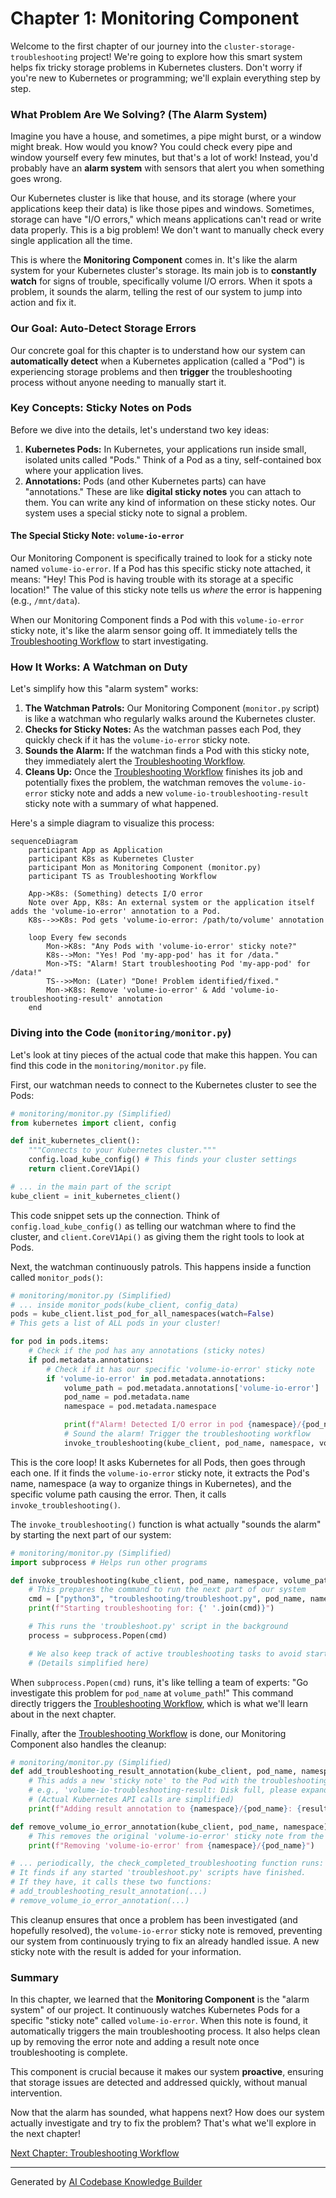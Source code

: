 # Chapter 1: Monitoring Component

Welcome to the first chapter of our journey into the `cluster-storage-troubleshooting` project! We're going to explore how this smart system helps fix tricky storage problems in Kubernetes clusters. Don't worry if you're new to Kubernetes or programming; we'll explain everything step by step.

### What Problem Are We Solving? (The Alarm System)

Imagine you have a house, and sometimes, a pipe might burst, or a window might break. How would you know? You could check every pipe and window yourself every few minutes, but that's a lot of work! Instead, you'd probably have an **alarm system** with sensors that alert you when something goes wrong.

Our Kubernetes cluster is like that house, and its storage (where your applications keep their data) is like those pipes and windows. Sometimes, storage can have "I/O errors," which means applications can't read or write data properly. This is a big problem! We don't want to manually check every single application all the time.

This is where the **Monitoring Component** comes in. It's like the alarm system for your Kubernetes cluster's storage. Its main job is to **constantly watch** for signs of trouble, specifically volume I/O errors. When it spots a problem, it sounds the alarm, telling the rest of our system to jump into action and fix it.

### Our Goal: Auto-Detect Storage Errors

Our concrete goal for this chapter is to understand how our system can **automatically detect** when a Kubernetes application (called a "Pod") is experiencing storage problems and then **trigger** the troubleshooting process without anyone needing to manually start it.

### Key Concepts: Sticky Notes on Pods

Before we dive into the details, let's understand two key ideas:

1.  **Kubernetes Pods:** In Kubernetes, your applications run inside small, isolated units called "Pods." Think of a Pod as a tiny, self-contained box where your application lives.
2.  **Annotations:** Pods (and other Kubernetes parts) can have "annotations." These are like **digital sticky notes** you can attach to them. You can write any kind of information on these sticky notes. Our system uses a special sticky note to signal a problem.

#### The Special Sticky Note: `volume-io-error`

Our Monitoring Component is specifically trained to look for a sticky note named `volume-io-error`. If a Pod has this specific sticky note attached, it means: "Hey! This Pod is having trouble with its storage at a specific location!" The value of this sticky note tells us *where* the error is happening (e.g., `/mnt/data`).

When our Monitoring Component finds a Pod with this `volume-io-error` sticky note, it's like the alarm sensor going off. It immediately tells the [Troubleshooting Workflow](02_troubleshooting_workflow_.md) to start investigating.

### How It Works: A Watchman on Duty

Let's simplify how this "alarm system" works:

1.  **The Watchman Patrols:** Our Monitoring Component (`monitor.py` script) is like a watchman who regularly walks around the Kubernetes cluster.
2.  **Checks for Sticky Notes:** As the watchman passes each Pod, they quickly check if it has the `volume-io-error` sticky note.
3.  **Sounds the Alarm:** If the watchman finds a Pod with this sticky note, they immediately alert the [Troubleshooting Workflow](02_troubleshooting_workflow_.md).
4.  **Cleans Up:** Once the [Troubleshooting Workflow](02_troubleshooting_workflow_.md) finishes its job and potentially fixes the problem, the watchman removes the `volume-io-error` sticky note and adds a new `volume-io-troubleshooting-result` sticky note with a summary of what happened.

Here's a simple diagram to visualize this process:

```mermaid
sequenceDiagram
    participant App as Application
    participant K8s as Kubernetes Cluster
    participant Mon as Monitoring Component (monitor.py)
    participant TS as Troubleshooting Workflow

    App->K8s: (Something) detects I/O error
    Note over App, K8s: An external system or the application itself adds the 'volume-io-error' annotation to a Pod.
    K8s-->>K8s: Pod gets 'volume-io-error: /path/to/volume' annotation

    loop Every few seconds
        Mon->K8s: "Any Pods with 'volume-io-error' sticky note?"
        K8s-->Mon: "Yes! Pod 'my-app-pod' has it for /data."
        Mon->TS: "Alarm! Start troubleshooting Pod 'my-app-pod' for /data!"
        TS-->>Mon: (Later) "Done! Problem identified/fixed."
        Mon->K8s: Remove 'volume-io-error' & Add 'volume-io-troubleshooting-result' annotation
    end
```

### Diving into the Code (`monitoring/monitor.py`)

Let's look at tiny pieces of the actual code that make this happen. You can find this code in the `monitoring/monitor.py` file.

First, our watchman needs to connect to the Kubernetes cluster to see the Pods:

```python
# monitoring/monitor.py (Simplified)
from kubernetes import client, config

def init_kubernetes_client():
    """Connects to your Kubernetes cluster."""
    config.load_kube_config() # This finds your cluster settings
    return client.CoreV1Api()

# ... in the main part of the script
kube_client = init_kubernetes_client()
```

This code snippet sets up the connection. Think of `config.load_kube_config()` as telling our watchman where to find the cluster, and `client.CoreV1Api()` as giving them the right tools to look at Pods.

Next, the watchman continuously patrols. This happens inside a function called `monitor_pods()`:

```python
# monitoring/monitor.py (Simplified)
# ... inside monitor_pods(kube_client, config_data)
pods = kube_client.list_pod_for_all_namespaces(watch=False)
# This gets a list of ALL pods in your cluster!

for pod in pods.items:
    # Check if the pod has any annotations (sticky notes)
    if pod.metadata.annotations:
        # Check if it has our specific 'volume-io-error' sticky note
        if 'volume-io-error' in pod.metadata.annotations:
            volume_path = pod.metadata.annotations['volume-io-error']
            pod_name = pod.metadata.name
            namespace = pod.metadata.namespace

            print(f"Alarm! Detected I/O error in pod {namespace}/{pod_name} at {volume_path}")
            # Sound the alarm! Trigger the troubleshooting workflow
            invoke_troubleshooting(kube_client, pod_name, namespace, volume_path)
```

This is the core loop! It asks Kubernetes for all Pods, then goes through each one. If it finds the `volume-io-error` sticky note, it extracts the Pod's name, namespace (a way to organize things in Kubernetes), and the specific volume path causing the error. Then, it calls `invoke_troubleshooting()`.

The `invoke_troubleshooting()` function is what actually "sounds the alarm" by starting the next part of our system:

```python
# monitoring/monitor.py (Simplified)
import subprocess # Helps run other programs

def invoke_troubleshooting(kube_client, pod_name, namespace, volume_path):
    # This prepares the command to run the next part of our system
    cmd = ["python3", "troubleshooting/troubleshoot.py", pod_name, namespace, volume_path]
    print(f"Starting troubleshooting for: {' '.join(cmd)}")

    # This runs the 'troubleshoot.py' script in the background
    process = subprocess.Popen(cmd)

    # We also keep track of active troubleshooting tasks to avoid starting them again.
    # (Details simplified here)
```

When `subprocess.Popen(cmd)` runs, it's like telling a team of experts: "Go investigate this problem for `pod_name` at `volume_path`!" This command directly triggers the [Troubleshooting Workflow](02_troubleshooting_workflow_.md), which is what we'll learn about in the next chapter.

Finally, after the [Troubleshooting Workflow](02_troubleshooting_workflow_.md) is done, our Monitoring Component also handles the cleanup:

```python
# monitoring/monitor.py (Simplified)
def add_troubleshooting_result_annotation(kube_client, pod_name, namespace, result_summary):
    # This adds a new 'sticky note' to the Pod with the troubleshooting outcome
    # e.g., 'volume-io-troubleshooting-result: Disk full, please expand.'
    # (Actual Kubernetes API calls are simplified)
    print(f"Adding result annotation to {namespace}/{pod_name}: {result_summary}")

def remove_volume_io_error_annotation(kube_client, pod_name, namespace):
    # This removes the original 'volume-io-error' sticky note from the Pod
    print(f"Removing 'volume-io-error' from {namespace}/{pod_name}")

# ... periodically, the check_completed_troubleshooting function runs:
# It finds if any started 'troubleshoot.py' scripts have finished.
# If they have, it calls these two functions:
# add_troubleshooting_result_annotation(...)
# remove_volume_io_error_annotation(...)
```

This cleanup ensures that once a problem has been investigated (and hopefully resolved), the `volume-io-error` sticky note is removed, preventing our system from continuously trying to fix an already handled issue. A new sticky note with the result is added for your information.

### Summary

In this chapter, we learned that the **Monitoring Component** is the "alarm system" of our project. It continuously watches Kubernetes Pods for a specific "sticky note" called `volume-io-error`. When this note is found, it automatically triggers the main troubleshooting process. It also helps clean up by removing the error note and adding a result note once troubleshooting is complete.

This component is crucial because it makes our system **proactive**, ensuring that storage issues are detected and addressed quickly, without manual intervention.

Now that the alarm has sounded, what happens next? How does our system actually investigate and try to fix the problem? That's what we'll explore in the next chapter!

[Next Chapter: Troubleshooting Workflow](02_troubleshooting_workflow_.md)

---

Generated by [AI Codebase Knowledge Builder](https://github.com/The-Pocket/Tutorial-Codebase-Knowledge)